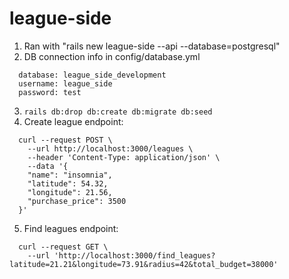 # league-side

1. Ran with "rails new league-side --api --database=postgresql"
2. DB connection info in config/database.yml
  ```
    database: league_side_development
    username: league_side
    password: test
  ```
3. ```rails db:drop db:create db:migrate db:seed```
4. Create league endpoint: 
  ```
    curl --request POST \
      --url http://localhost:3000/leagues \
      --header 'Content-Type: application/json' \
      --data '{
      "name": "insomnia",
      "latitude": 54.32,
      "longitude": 21.56,
      "purchase_price": 3500
    }'
  ```
5. Find leagues endpoint:
  ```
    curl --request GET \
      --url 'http://localhost:3000/find_leagues?latitude=21.21&longitude=73.91&radius=42&total_budget=38000'
  ```
